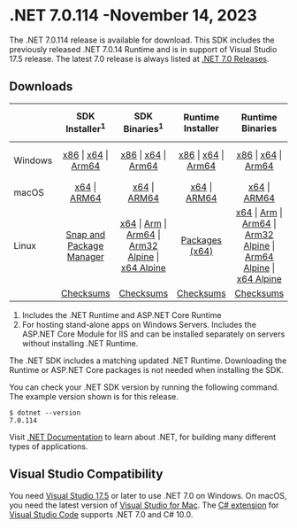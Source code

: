 # .NET 7.0.114 -November 14, 2023

The .NET 7.0.114 release is available for download. This SDK includes the previously released .NET 7.0.14 Runtime and is in support of Visual Studio 17.5 release. The latest 7.0 release is always listed at [.NET 7.0 Releases](../README.md).

## Downloads

|           | SDK Installer<sup>1</sup>                        | SDK Binaries<sup>1</sup>                 | Runtime Installer                                        | Runtime Binaries                                 | ASP.NET Core Runtime           |Windows Desktop Runtime          |
| --------- | :------------------------------------------:     | :----------------------:                 | :---------------------------:                            | :-------------------------:                      | :-----------------:            | :-----------------:            |
| Windows   | [x86][dotnet-sdk-win-x86.exe] \| [x64][dotnet-sdk-win-x64.exe] \| [Arm64][dotnet-sdk-win-arm64.exe] | [x86][dotnet-sdk-win-x86.zip] \| [x64][dotnet-sdk-win-x64.zip] \|  [Arm64][dotnet-sdk-win-arm64.zip] | [x86][dotnet-runtime-win-x86.exe] \| [x64][dotnet-runtime-win-x64.exe] \| [Arm64][dotnet-runtime-win-arm64.exe] | [x86][dotnet-runtime-win-x86.zip] \| [x64][dotnet-runtime-win-x64.zip] \| [Arm64][dotnet-runtime-win-arm64.zip] | [x86][aspnetcore-runtime-win-x86.exe] \| [x64][aspnetcore-runtime-win-x64.exe] \|<br/> [Hosting Bundle][dotnet-hosting-win.exe]<sup>2</sup> | [x86][windowsdesktop-runtime-win-x86.exe] \| [x64][windowsdesktop-runtime-win-x64.exe] \| [Arm64][windowsdesktop-runtime-win-arm64.exe] |
| macOS     | [x64][dotnet-sdk-osx-x64.pkg] \| [ARM64][dotnet-sdk-osx-arm64.pkg] | [x64][dotnet-sdk-osx-x64.tar.gz] \| [ARM64][dotnet-sdk-osx-arm64.tar.gz]  | [x64][dotnet-runtime-osx-x64.pkg] \| [ARM64][dotnet-runtime-osx-arm64.pkg] | [x64][dotnet-runtime-osx-x64.tar.gz] \| [ARM64][dotnet-runtime-osx-arm64.tar.gz]| [x64][aspnetcore-runtime-osx-x64.tar.gz] \| [ARM64][aspnetcore-runtime-osx-arm64.tar.gz] | - |<sup>1</sup>
| Linux     |  [Snap and Package Manager](../install-linux.md)  | [x64][dotnet-sdk-linux-x64.tar.gz] \| [Arm][dotnet-sdk-linux-arm.tar.gz]  \| [Arm64][dotnet-sdk-linux-arm64.tar.gz] \| [Arm32 Alpine][dotnet-sdk-linux-musl-arm.tar.gz]  \| [x64 Alpine][dotnet-sdk-linux-musl-x64.tar.gz] | [Packages (x64)][linux-packages] | [x64][dotnet-runtime-linux-x64.tar.gz] \| [Arm][dotnet-runtime-linux-arm.tar.gz] \| [Arm64][dotnet-runtime-linux-arm64.tar.gz] \| [Arm32 Alpine][dotnet-runtime-linux-musl-arm.tar.gz] \| [Arm64 Alpine][dotnet-runtime-linux-musl-arm64.tar.gz] \| [x64 Alpine][dotnet-runtime-linux-musl-x64.tar.gz]  | [x64][aspnetcore-runtime-linux-x64.tar.gz]<sup>1</sup>  \| [Arm][aspnetcore-runtime-linux-arm.tar.gz]<sup>1</sup> \| [Arm64][aspnetcore-runtime-linux-arm64.tar.gz]<sup>1</sup> \| [x64 Alpine][aspnetcore-runtime-linux-musl-x64.tar.gz] | - | <sup>1</sup> |
|  | [Checksums][checksums-sdk]                             | [Checksums][checksums-sdk]                                      | [Checksums][checksums-runtime]                             | [Checksums][checksums-runtime]  | [Checksums][checksums-runtime]  | [Checksums][checksums-runtime]

1. Includes the .NET Runtime and ASP.NET Core Runtime
2. For hosting stand-alone apps on Windows Servers. Includes the ASP.NET Core Module for IIS and can be installed separately on servers without installing .NET Runtime.

The .NET SDK includes a matching updated .NET Runtime. Downloading the Runtime or ASP.NET Core packages is not needed when installing the SDK.

You can check your .NET SDK version by running the following command. The example version shown is for this release.

```console
$ dotnet --version
7.0.114
```
Visit [.NET Documentation](https://learn.microsoft.com/dotnet/) to learn about .NET, for building many different types of applications.

## Visual Studio Compatibility

You need [Visual Studio 17.5](https://visualstudio.microsoft.com) or later to use .NET 7.0 on Windows. On macOS, you need the latest version of [Visual Studio for Mac](https://visualstudio.microsoft.com/vs/mac/). The [C# extension](https://code.visualstudio.com/docs/languages/dotnet) for [Visual Studio Code](https://code.visualstudio.com/) supports .NET 7.0 and C# 10.0.

[blob-runtime]: https://dotnetcli.blob.core.windows.net/dotnet/Runtime/
[blob-sdk]: https://dotnetcli.blob.core.windows.net/dotnet/Sdk/
[release-notes]: 7.0.114.md

[checksums-runtime]: https://dotnetcli.blob.core.windows.net/dotnet/checksums/7.0.14-sha.txt
[checksums-sdk]: https://dotnetcli.blob.core.windows.net/dotnet/checksums/7.0.14-sha.txt

[linux-install]: https://learn.microsoft.com/dotnet/core/install/linux

[dotnet-blog]:  https://devblogs.microsoft.com/dotnet/october-2023-updates/
[aspnet-blog]: https://devblogs.microsoft.com/dotnet/announcing-asp-net-core-in-net-7/
[maui-blog]: https://devblogs.microsoft.com/dotnet/update-on-dotnet-maui/

[linux-packages]: ../install-linux.md


[//]: # ( Runtime 7.0.14)
[dotnet-runtime-linux-arm.tar.gz]: https://download.visualstudio.microsoft.com/download/pr/9f55437d-153b-4dd3-b084-8a2942c99c4f/f88d7c3b6b96dd2331be3c150a2c75f7/dotnet-runtime-7.0.14-linux-arm.tar.gz
[dotnet-runtime-linux-arm64.tar.gz]: https://download.visualstudio.microsoft.com/download/pr/6c6534cc-0798-4fc7-bc45-1101fd627181/4846e3b3bfd3570d2c6f3e3b6711efef/dotnet-runtime-7.0.14-linux-arm64.tar.gz
[dotnet-runtime-linux-musl-arm.tar.gz]: https://download.visualstudio.microsoft.com/download/pr/3870da68-24de-4097-afce-79b30431c3b6/87fc95902e0ab3c3be16d3c8d2857af1/dotnet-runtime-7.0.14-linux-musl-arm.tar.gz
[dotnet-runtime-linux-musl-arm64.tar.gz]: https://download.visualstudio.microsoft.com/download/pr/6139cd1d-3a0b-45e7-a146-4cc750632840/36d4017973601c56adc5a376e287f75b/dotnet-runtime-7.0.14-linux-musl-arm64.tar.gz
[dotnet-runtime-linux-musl-x64.tar.gz]: https://download.visualstudio.microsoft.com/download/pr/284cca3a-1050-4bf3-98eb-173c21452fec/a0b4fe20659680ebb591f35e7823fd33/dotnet-runtime-7.0.14-linux-musl-x64.tar.gz
[dotnet-runtime-linux-x64.tar.gz]: https://download.visualstudio.microsoft.com/download/pr/bece81ac-e35d-40e3-8b07-cf5b0c4872d9/d571e657adc85ec66141a82dd3ef8fea/dotnet-runtime-7.0.14-linux-x64.tar.gz
[dotnet-runtime-osx-arm64.pkg]: https://download.visualstudio.microsoft.com/download/pr/a3293ecd-ac3c-47eb-944f-9d05e05fc0f8/54046b065e1eca27a4614706e32fc3e9/dotnet-runtime-7.0.14-osx-arm64.pkg
[dotnet-runtime-osx-arm64.tar.gz]: https://download.visualstudio.microsoft.com/download/pr/dcede156-7e96-4b45-b750-c0a4893448d7/8ab02359114d9f4930baea23f3b418be/dotnet-runtime-7.0.14-osx-arm64.tar.gz
[dotnet-runtime-osx-x64.pkg]: https://download.visualstudio.microsoft.com/download/pr/3238a6cf-c89e-40ed-b726-e418c45d97ba/258f34b6a559a0302258c26c37603867/dotnet-runtime-7.0.14-osx-x64.pkg
[dotnet-runtime-osx-x64.tar.gz]: https://download.visualstudio.microsoft.com/download/pr/49878be9-1cba-4e7d-943c-b0f6cf5abd71/1f4d396b60584080d4bfee86269a5e0f/dotnet-runtime-7.0.14-osx-x64.tar.gz
[dotnet-runtime-win-arm64.exe]: https://download.visualstudio.microsoft.com/download/pr/6addfb4b-2512-4431-9f49-8c98fcb7425f/8ae05fe7b1ba3e5eda4b6301b70579fe/dotnet-runtime-7.0.14-win-arm64.exe
[dotnet-runtime-win-arm64.zip]: https://download.visualstudio.microsoft.com/download/pr/86a76278-9162-4662-9f69-d9f222ba2e74/1616286806520409e46d19fd6a75d518/dotnet-runtime-7.0.14-win-arm64.zip
[dotnet-runtime-win-x64.exe]: https://download.visualstudio.microsoft.com/download/pr/5e3be9c1-4b4c-4605-b3bc-18ef04b3c8d5/b1f864adc9c81ab6680385a4270b3887/dotnet-runtime-7.0.14-win-x64.exe
[dotnet-runtime-win-x64.zip]: https://download.visualstudio.microsoft.com/download/pr/0c4b101a-63a5-48f0-8a76-a2bbf9dd4c73/c4909124d83a4ca903038253d4f3fdeb/dotnet-runtime-7.0.14-win-x64.zip
[dotnet-runtime-win-x86.exe]: https://download.visualstudio.microsoft.com/download/pr/de4e320a-79ea-4304-9acf-975d91251aae/bf49bfe95aa6b22b66eb9af462dee480/dotnet-runtime-7.0.14-win-x86.exe
[dotnet-runtime-win-x86.zip]: https://download.visualstudio.microsoft.com/download/pr/4046d011-6955-40d5-b4b1-802dd2418721/b11a88c1132dc3244670efd9a83817ed/dotnet-runtime-7.0.14-win-x86.zip

[//]: # ( WindowsDesktop 7.0.14)
[windowsdesktop-runtime-win-arm64.exe]: https://download.visualstudio.microsoft.com/download/pr/c6dd9f16-a5cc-486b-85d7-1f7d67e7f91f/11084e31d4d894e0c01d59b1cf2dbc84/windowsdesktop-runtime-7.0.14-win-arm64.exe
[windowsdesktop-runtime-win-arm64.zip]: https://download.visualstudio.microsoft.com/download/pr/f27db453-f831-4c4d-b59d-61aea200b900/52823d8e1a4fa1f220c143c25517c20b/windowsdesktop-runtime-7.0.14-win-arm64.zip
[windowsdesktop-runtime-win-x64.exe]: https://download.visualstudio.microsoft.com/download/pr/8f5b0079-2bb4-49cd-874e-0f58703eff6e/7010b5f213a2c436a307eb385dbb16ff/windowsdesktop-runtime-7.0.14-win-x64.exe
[windowsdesktop-runtime-win-x64.zip]: https://download.visualstudio.microsoft.com/download/pr/f56c7db0-761f-4407-92ab-60c8b187e9ce/2f57c0284a6dea83e1a8c8d963f631e1/windowsdesktop-runtime-7.0.14-win-x64.zip
[windowsdesktop-runtime-win-x86.exe]: https://download.visualstudio.microsoft.com/download/pr/3a87d4cf-87c7-4432-89af-37f21dc651a7/7996e26d189d21afa4fe54a02062df5d/windowsdesktop-runtime-7.0.14-win-x86.exe
[windowsdesktop-runtime-win-x86.zip]: https://download.visualstudio.microsoft.com/download/pr/abe74c47-5907-4b37-b51f-eab4eb4b0e36/1e02b18fc9e8439bea9ad4591b5c20db/windowsdesktop-runtime-7.0.14-win-x86.zip

[//]: # ( ASP 7.0.14)
[aspnetcore-runtime-linux-arm.tar.gz]: https://download.visualstudio.microsoft.com/download/pr/1ec955ed-7ea6-449e-907e-57cdf200d972/7136dd9c61a37c16a43edfb8d7c52900/aspnetcore-runtime-7.0.14-linux-arm.tar.gz
[aspnetcore-runtime-linux-arm64.tar.gz]: https://download.visualstudio.microsoft.com/download/pr/d7ed165d-32b2-435f-a747-9683d4f89354/3372ce43201a1977c30bc8236bf0443d/aspnetcore-runtime-7.0.14-linux-arm64.tar.gz
[aspnetcore-runtime-linux-musl-arm.tar.gz]: https://download.visualstudio.microsoft.com/download/pr/530b27c4-78c6-452a-944f-660e8596ca01/8ba9413d232487be69f8dea4a96617bd/aspnetcore-runtime-7.0.14-linux-musl-arm.tar.gz
[aspnetcore-runtime-linux-musl-arm64.tar.gz]: https://download.visualstudio.microsoft.com/download/pr/37e0ebc1-3c1d-43c0-951a-2e2e85eb0614/81247c297b40f3d50e0ebc25a26f5bd0/aspnetcore-runtime-7.0.14-linux-musl-arm64.tar.gz
[aspnetcore-runtime-linux-musl-x64.tar.gz]: https://download.visualstudio.microsoft.com/download/pr/30d696e1-6624-4e94-9a80-10c608fed74f/36c2c91f1fffdf24f9296c64ea5b49b0/aspnetcore-runtime-7.0.14-linux-musl-x64.tar.gz
[aspnetcore-runtime-linux-x64.tar.gz]: https://download.visualstudio.microsoft.com/download/pr/7a1d3e1e-ede9-4b28-a9c8-3023858b7f01/c9214ad6a85286f4abd026d23dca5d3c/aspnetcore-runtime-7.0.14-linux-x64.tar.gz
[aspnetcore-runtime-osx-arm64.tar.gz]: https://download.visualstudio.microsoft.com/download/pr/c3308f4f-65c9-4855-99d3-21657f401854/d12446cf25f3fca12438881117d5b292/aspnetcore-runtime-7.0.14-osx-arm64.tar.gz
[aspnetcore-runtime-osx-x64.tar.gz]: https://download.visualstudio.microsoft.com/download/pr/9d6a0fb7-65bd-4f61-8558-e545af46fee5/f16d3fccf91fde1481c04314fe851e2a/aspnetcore-runtime-7.0.14-osx-x64.tar.gz
[aspnetcore-runtime-win-arm64.zip]: https://download.visualstudio.microsoft.com/download/pr/df489347-be62-4cd8-a53b-96c9ac0a7bbc/8f7ffb70c210bf13444fc276f4828203/aspnetcore-runtime-7.0.14-win-arm64.zip
[aspnetcore-runtime-win-x64.exe]: https://download.visualstudio.microsoft.com/download/pr/f066ab7a-a892-4e3c-95c5-ce87791cb03d/d41a0439ee555a5635fd87dfe86ae59a/aspnetcore-runtime-7.0.14-win-x64.exe
[aspnetcore-runtime-win-x64.zip]: https://download.visualstudio.microsoft.com/download/pr/21b2d6b1-fb50-42b4-bdf2-9cb3335cfa7f/55a53114607ee9434e41790d30847d12/aspnetcore-runtime-7.0.14-win-x64.zip
[aspnetcore-runtime-win-x86.exe]: https://download.visualstudio.microsoft.com/download/pr/14e62731-8d55-44fe-8c2c-fffa95129223/f9cf2c77bc075757cd7d87cd65637f7d/aspnetcore-runtime-7.0.14-win-x86.exe
[aspnetcore-runtime-win-x86.zip]: https://download.visualstudio.microsoft.com/download/pr/b51ce7b9-8cfd-4fd4-a111-23cdecaeeaa1/4b293bb3c434f3610c45d2889e9592a7/aspnetcore-runtime-7.0.14-win-x86.zip
[dotnet-hosting-win.exe]: https://download.visualstudio.microsoft.com/download/pr/ac40c925-f49c-4f27-b6f5-540ba6b944d5/457f3e7dbe9feeb2644d5a32fef321e4/dotnet-hosting-7.0.14-win.exe

[//]: # ( SDK 7.0.114)
[dotnet-sdk-linux-arm.tar.gz]: https://download.visualstudio.microsoft.com/download/pr/4a4434d0-fa61-4851-b3e4-b2111b7450c0/f1bb7ba10c4ce0da87c9688f2de76a9f/dotnet-sdk-7.0.114-linux-arm.tar.gz
[dotnet-sdk-linux-arm64.tar.gz]: https://download.visualstudio.microsoft.com/download/pr/64fdef9d-d8bc-44b5-82e8-fe7757f779ab/5a137338f90e0404eb8df034501549b9/dotnet-sdk-7.0.114-linux-arm64.tar.gz
[dotnet-sdk-linux-musl-arm.tar.gz]: https://download.visualstudio.microsoft.com/download/pr/bb5bf253-1b72-4356-923f-d21a2a39dff7/d00e1540a2ae25662ea4514bdeb30739/dotnet-sdk-7.0.114-linux-musl-arm.tar.gz
[dotnet-sdk-linux-musl-arm64.tar.gz]: https://download.visualstudio.microsoft.com/download/pr/a81d8761-3ca5-4970-bce2-fda03cead800/4c96873c65a0ea956233ecf12cd51259/dotnet-sdk-7.0.114-linux-musl-arm64.tar.gz
[dotnet-sdk-linux-musl-x64.tar.gz]: https://download.visualstudio.microsoft.com/download/pr/21bb6c2b-3caa-4537-9e3a-29d50d6d73f2/d76d12ce807b6a1e68d6a44d66ada5a0/dotnet-sdk-7.0.114-linux-musl-x64.tar.gz
[dotnet-sdk-linux-x64.tar.gz]: https://download.visualstudio.microsoft.com/download/pr/6a0e44c6-f457-43a0-83d2-845e07905189/76f174b1911db5846544dc5b91ce7298/dotnet-sdk-7.0.114-linux-x64.tar.gz
[dotnet-sdk-osx-arm64.pkg]: https://download.visualstudio.microsoft.com/download/pr/0b695f44-bc3b-49a4-8adb-b8ec791883b1/a365140ac79a136fa204e310cdd91155/dotnet-sdk-7.0.114-osx-arm64.pkg
[dotnet-sdk-osx-arm64.tar.gz]: https://download.visualstudio.microsoft.com/download/pr/be3e67d1-8a4e-47d1-b399-bdd46dc82be6/e19654c30c817cf7369b028ff0d37676/dotnet-sdk-7.0.114-osx-arm64.tar.gz
[dotnet-sdk-osx-x64.pkg]: https://download.visualstudio.microsoft.com/download/pr/fff14f81-7a15-47aa-a4e5-a45fe5d2e341/f67addb3bd6e701bcdca2885d48974e7/dotnet-sdk-7.0.114-osx-x64.pkg
[dotnet-sdk-osx-x64.tar.gz]: https://download.visualstudio.microsoft.com/download/pr/0467cc74-5a62-4a11-a367-f8449e615ab9/b7cc4d2a0b5c270819317f4810f8ca3f/dotnet-sdk-7.0.114-osx-x64.tar.gz
[dotnet-sdk-win-arm64.exe]: https://download.visualstudio.microsoft.com/download/pr/9d2afede-46e2-436c-b0d2-b697e3948c88/e5146f42bc4b62a15bf73b6080f0fe3b/dotnet-sdk-7.0.114-win-arm64.exe
[dotnet-sdk-win-arm64.zip]: https://download.visualstudio.microsoft.com/download/pr/39f4b39a-e4ed-4b78-b86a-ed5d30c68460/d544bf3f365e9fe62d2b1452cdaf3817/dotnet-sdk-7.0.114-win-arm64.zip
[dotnet-sdk-win-x64.exe]: https://download.visualstudio.microsoft.com/download/pr/25363dc3-f43d-40d2-b308-4496c5c83a67/b45f5b2a98aac62a95aa9493bcddb662/dotnet-sdk-7.0.114-win-x64.exe
[dotnet-sdk-win-x64.zip]: https://download.visualstudio.microsoft.com/download/pr/c522635a-e5e1-41fc-8da1-e78ce2473752/28df03f4b9b3165e55b0fcf846a8421f/dotnet-sdk-7.0.114-win-x64.zip
[dotnet-sdk-win-x86.exe]: https://download.visualstudio.microsoft.com/download/pr/b1bbccb4-6bad-4408-bac9-c61495dcacd7/aa6100913b2a57a601b26228e3f5f87f/dotnet-sdk-7.0.114-win-x86.exe
[dotnet-sdk-win-x86.zip]: https://download.visualstudio.microsoft.com/download/pr/beb5025c-dee4-44c1-94a1-df7094ca78f6/b47b148e97a488c2f5abbd1b2b7baa4c/dotnet-sdk-7.0.114-win-x86.zip
